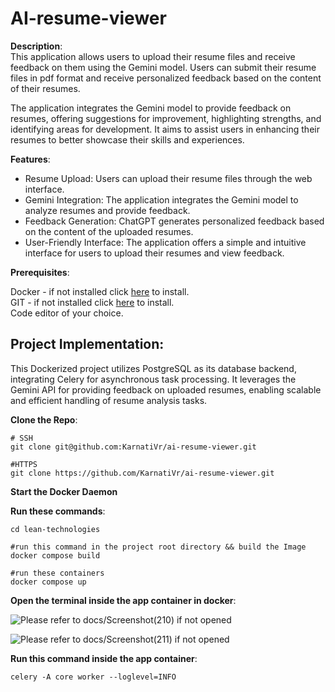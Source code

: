 # AI-resume-viewer


**Description**:  
This application allows users to upload their resume files and receive feedback on them using the Gemini model. Users can submit their resume files in pdf format and receive personalized feedback based on the content of their resumes.

The application integrates the Gemini model to provide feedback on resumes, offering suggestions for improvement, highlighting strengths, and identifying areas for development. It aims to assist users in enhancing their resumes to better showcase their skills and experiences.

**Features**:  
- Resume Upload: Users can upload their resume files through the web interface.
- Gemini Integration: The application integrates the Gemini model to analyze resumes and provide feedback.
- Feedback Generation: ChatGPT generates personalized feedback based on the content of the uploaded resumes.
- User-Friendly Interface: The application offers a simple and intuitive interface for users to upload their resumes and view feedback.

**Prerequisites**:  

Docker - if not installed click [here](https://docs.docker.com/engine/install/) to install.  
GIT - if not installed click [here](https://git-scm.com/book/en/v2/Getting-Started-Installing-Git) to install.  
Code editor of your choice.

## Project Implementation:  
This Dockerized project utilizes PostgreSQL as its database backend, integrating Celery for asynchronous task processing. It leverages the Gemini API for providing feedback on uploaded resumes, enabling scalable and efficient handling of resume analysis tasks.

**Clone the Repo**:
```
# SSH
git clone git@github.com:KarnatiVr/ai-resume-viewer.git

#HTTPS
git clone https://github.com/KarnatiVr/ai-resume-viewer.git

```
**Start the Docker Daemon**

**Run these commands**:  
```
cd lean-technologies

#run this command in the project root directory && build the Image
docker compose build

#run these containers
docker compose up

```

**Open the terminal inside the app container in docker**:   

![Please refer to docs/Screenshot(210) if not opened](.docs/Screenshot(210).png)   

![Please refer to docs/Screenshot(211) if not opened](.docs/Screenshot(211).png)   


**Run this command inside the app container**:
```
celery -A core worker --loglevel=INFO
```
